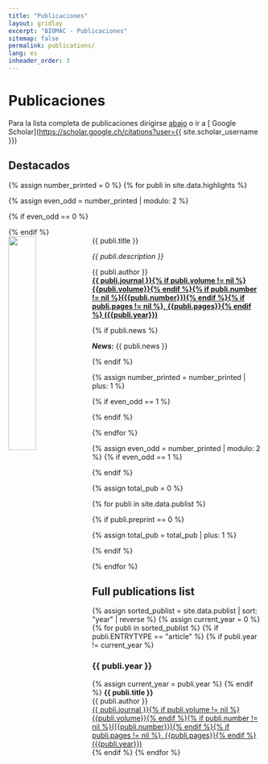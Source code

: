 ```yaml
---
title: "Publicaciones"
layout: gridlay
excerpt: "BIOMAC - Publicaciones"
sitemap: false
permalink: publications/
lang: es
inheader_order: 3
---
```


# Publicaciones

Para la lista completa de publicaciones dirigirse [abajo](#full-list) o ir a
[<i class="ai ai-google-scholar"></i>  Google Scholar](https://scholar.google.ch/citations?user={{ site.scholar_username }})
<!-- [<i class="ai ai-researchgate"></i>  Research Gate](http://www.researchgate.net/profile/{{ site.resgate_username }}),
[<i class="ai ai-orcid"></i> Orcid](http://orcid.org/{{ site.orcid_username }}) <br>
Pre-prints are [here](#preprints) or on
[<i class="ai ai-arxiv"></i>  Arxiv](https://arxiv.org/a/{{ site.arxiv_username }}) and
[<i class="ai ai-biorxiv"></i>  Biorxiv](http://www.biorxiv.org/search/author1%3A{{ site.biorxiv_username }}) -->

## Destacados

{% assign number_printed = 0 %}
{% for publi in site.data.highlights %}

{% assign even_odd = number_printed | modulo: 2 %}

{% if even_odd == 0 %}
<div class="row">
{% endif %}

<div class="col-sm-6 clearfix">
 <div class="well">
  <pubtit>{{ publi.title }}</pubtit>
  <img src="{{ site.url }}{{ site.baseurl }}/images/pubpic/{{ publi.image }}" class="img-responsive" width="33%" style="float: left" />
  <p align = "justify"><em>{{ publi.description }}</em></p>
  <p>{{ publi.author }}<br /><strong><a target="_blank" href="http://doi.org/{{ publi.doi }}">{{ publi.journal }}{% if publi.volume != nil %} {{publi.volume}}{% endif %}{% if publi.number != nil %}({{publi.number}}){% endif %}{% if publi.pages != nil %}, {{publi.pages}}{% endif %} ({{publi.year}})</a> </strong></p>
  {% if publi.news %}<p><strong><em>News:</em></strong> {{ publi.news }}</p>{% endif %} 
  <div data-badge-popover="right" data-badge-type="bar" data-doi="{{ publi.doi }}" data-hide-no-mentions="true" class="altmetric-embed"></div>
 </div>
</div>

{% assign number_printed = number_printed | plus: 1 %}

{% if even_odd == 1 %}
</div>
{% endif %}

{% endfor %}

{% assign even_odd = number_printed | modulo: 2 %}
{% if even_odd == 1 %}
</div>
{% endif %}

{% assign total_pub = 0 %}

{% for publi in site.data.publist %}

{% if publi.preprint == 0 %}

{% assign total_pub = total_pub | plus: 1 %}

{% endif %}

{% endfor %}

<a name="full-list"></a>
## Full publications list

{% assign sorted_publist = site.data.publist | sort: "year" | reverse %}
{% assign current_year = 0 %}
{% for publi in sorted_publist %}
{% if publi.ENTRYTYPE == "article" %}
  {% if publi.year != current_year %}
  <h3>{{ publi.year }}</h3>
    {% assign current_year = publi.year %}
  {% endif %}
  <b>{{ publi.title }}</b> <br />
  {{ publi.author }}<br />
  <a target="_blank" href="http://doi.org/{{ publi.doi }}">{{ publi.journal }}{% if publi.volume != nil %} {{publi.volume}}{% endif %}{% if publi.number != nil %}({{publi.number}}){% endif %}{% if publi.pages != nil %}, {{publi.pages}}{% endif %} ({{publi.year}})</a> <br />
  <span style="display:inline;" class="__dimensions_badge_embed__" data-doi="{{ publi.doi }}" data-style="small_rectangle"></span><script async src="https://badge.dimensions.ai/badge.js" charset="utf-8"></script>
{% endif %}
{% endfor %}

